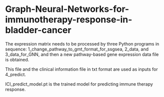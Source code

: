 # Graph-Neural-Networks-for-immunotherapy-response-in-bladder-cancer
The expression matrix needs to be processed by three Python programs in sequence: 1_change_pathway_to_gmt_format_for_ssgsea, 2_data, and 3_data_for_GNN, 
    and then a new pathway-based gene expression data file is obtained. 
    
This file and the clinical information file in txt format are used as inputs for 4_predict. 

ICI_predict_model.pt is the trained model for predicting immune therapy response.
